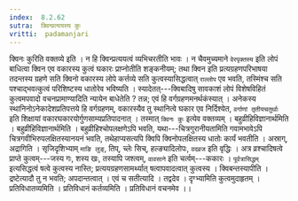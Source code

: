 ```yaml
---
index:  8.2.62
sutra:  क्विन्प्रत्ययस्य कुः
vritti:  padamanjari
---
```


क्विनः कुरिति वक्तव्ये इति । न हि क्विन्प्रत्ययत्वं व्यभिचरतीति भावः । न चैवमुच्यमाने `वेरपृक्तस्य` इति लोपं बाधित्वा क्विन एव वकारस्य कुत्वं घकारः प्राप्नोतीति शङ्कनीयम्; तथा क्विन इति प्रत्यग्रहणपरिभाषया तदन्तस्य ग्रहणे सति क्विनो वकारस्य लोपे कर्त्तव्ये सति कुत्वस्यासिद्धत्वात् `राल्लोप` एव भवति, तस्मिंश्च सति पश्चाद्भवत्कुत्वं परिशिष्टस्य धातोरेव भविष्यति । स्यादेतत्---क्विबादिषु सावकाशं लोपं विशेषविहितं कुत्वमपवादो वचनप्रामाण्यादिति न्यायेन बाधेतेति ? तन्न; एवं हि वर्गग्रहणमनर्थकंस्यात् । अनेकस्य स्थानिनोऽनेकादेशप्रतिपत्तये हि वर्गग्रहणम्, वकारस्यैव तु स्थानित्वे घकार एव निर्दिश्येत, `वर्गाणां तृतीयचतुर्थाः` इति शिक्षायां वकारघकारयोर्गुणसाम्यप्रतिपादनात् । तस्मात् `क्विनः कुः` इत्येव वक्तव्यम् । बहुव्रीहिविज्ञानार्थमिति । बहुव्रीहिविज्ञानार्थमिति । बहुव्रीहिश्चोपलक्षणेऽपि भवति, यथा---चित्रगुरानीयतामिति गवामभावेऽपि चित्रगवीभिरुपलक्षितस्यानयनं भवति, तथेहाप्यसत्यपि क्विपि क्विनोपलक्षितस्य धातोः कार्यं भवतीति । अस्राग्, अद्रागिति । सृजिदृशिभ्याम् `माङि लुङ्`, तिप्, च्लेः सिच्, हल्ङ्यादिलोपः, `वदव्रज` इति वृद्धिः । अत्र व्रश्चादिषत्वे प्राप्ते कुत्वम्---जस्य गः, शस्य खः, तस्यापि जश्त्वम्, `वावसाने` इति चर्त्वम्---ककारः । `पूर्वत्रासिद्धम्` इत्यसिद्धत्वं षत्वे कुत्वस्य नास्ति; प्रत्ययग्रहणसामर्थ्यात् षत्वापवादत्वात् कुत्वस्य ।
क्विबन्तस्यापीति । द्रष्टेत्यादौ तु न भवति; अपदान्तत्वात् । एवं च सतीत्यादि । तद्वदेव । दृग्भ्यामिति कुत्वमुदाहृतम् ।
प्रतिविधातव्यमिति । प्रतिविधानं कर्तव्यमिति । प्रतिविधानं वचनमेव ।।
